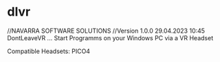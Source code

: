 # dlvr
//NAVARRA SOFTWARE SOLUTIONS
//Version 1.0.0 29.04.2023 10:45
DontLeaveVR ... Start Programms on your Windows PC via a VR Headset 

Compatible Headsets:
PICO4


